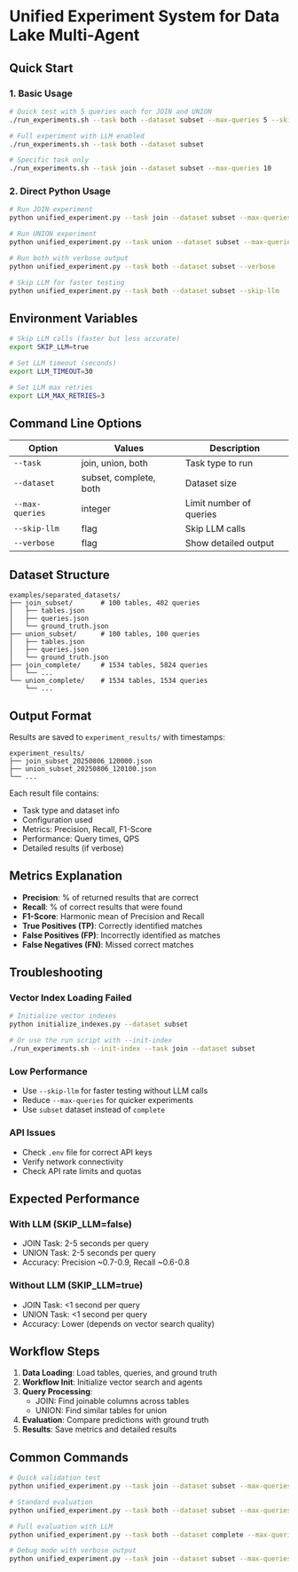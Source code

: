 # Unified Experiment System for Data Lake Multi-Agent

## Quick Start

### 1. Basic Usage

```bash
# Quick test with 5 queries each for JOIN and UNION
./run_experiments.sh --task both --dataset subset --max-queries 5 --skip-llm

# Full experiment with LLM enabled
./run_experiments.sh --task both --dataset subset

# Specific task only
./run_experiments.sh --task join --dataset subset --max-queries 10
```

### 2. Direct Python Usage

```bash
# Run JOIN experiment
python unified_experiment.py --task join --dataset subset --max-queries 10

# Run UNION experiment  
python unified_experiment.py --task union --dataset subset --max-queries 10

# Run both with verbose output
python unified_experiment.py --task both --dataset subset --verbose

# Skip LLM for faster testing
python unified_experiment.py --task both --dataset subset --skip-llm
```

## Environment Variables

```bash
# Skip LLM calls (faster but less accurate)
export SKIP_LLM=true

# Set LLM timeout (seconds)
export LLM_TIMEOUT=30

# Set LLM max retries
export LLM_MAX_RETRIES=3
```

## Command Line Options

| Option | Values | Description |
|--------|--------|-------------|
| `--task` | join, union, both | Task type to run |
| `--dataset` | subset, complete, both | Dataset size |
| `--max-queries` | integer | Limit number of queries |
| `--skip-llm` | flag | Skip LLM calls |
| `--verbose` | flag | Show detailed output |

## Dataset Structure

```
examples/separated_datasets/
├── join_subset/       # 100 tables, 402 queries
│   ├── tables.json
│   ├── queries.json
│   └── ground_truth.json
├── union_subset/      # 100 tables, 100 queries
│   ├── tables.json
│   ├── queries.json
│   └── ground_truth.json
├── join_complete/     # 1534 tables, 5824 queries
│   └── ...
└── union_complete/    # 1534 tables, 1534 queries
    └── ...
```

## Output Format

Results are saved to `experiment_results/` with timestamps:
```
experiment_results/
├── join_subset_20250806_120000.json
├── union_subset_20250806_120100.json
└── ...
```

Each result file contains:
- Task type and dataset info
- Configuration used
- Metrics: Precision, Recall, F1-Score
- Performance: Query times, QPS
- Detailed results (if verbose)

## Metrics Explanation

- **Precision**: % of returned results that are correct
- **Recall**: % of correct results that were found
- **F1-Score**: Harmonic mean of Precision and Recall
- **True Positives (TP)**: Correctly identified matches
- **False Positives (FP)**: Incorrectly identified as matches
- **False Negatives (FN)**: Missed correct matches

## Troubleshooting

### Vector Index Loading Failed
```bash
# Initialize vector indexes
python initialize_indexes.py --dataset subset

# Or use the run script with --init-index
./run_experiments.sh --init-index --task join --dataset subset
```

### Low Performance
- Use `--skip-llm` for faster testing without LLM calls
- Reduce `--max-queries` for quicker experiments
- Use `subset` dataset instead of `complete`

### API Issues
- Check `.env` file for correct API keys
- Verify network connectivity
- Check API rate limits and quotas

## Expected Performance

### With LLM (SKIP_LLM=false)
- JOIN Task: 2-5 seconds per query
- UNION Task: 2-5 seconds per query
- Accuracy: Precision ~0.7-0.9, Recall ~0.6-0.8

### Without LLM (SKIP_LLM=true)
- JOIN Task: <1 second per query
- UNION Task: <1 second per query
- Accuracy: Lower (depends on vector search quality)

## Workflow Steps

1. **Data Loading**: Load tables, queries, and ground truth
2. **Workflow Init**: Initialize vector search and agents
3. **Query Processing**: 
   - JOIN: Find joinable columns across tables
   - UNION: Find similar tables for union
4. **Evaluation**: Compare predictions with ground truth
5. **Results**: Save metrics and detailed results

## Common Commands

```bash
# Quick validation test
python unified_experiment.py --task join --dataset subset --max-queries 2 --skip-llm

# Standard evaluation
python unified_experiment.py --task both --dataset subset --max-queries 50

# Full evaluation with LLM
python unified_experiment.py --task both --dataset complete --max-queries 100

# Debug mode with verbose output
python unified_experiment.py --task join --dataset subset --max-queries 5 --verbose
```